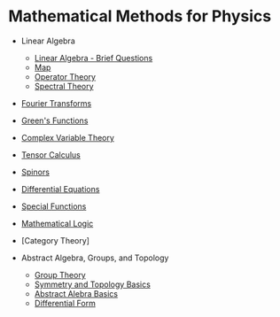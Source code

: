 # Mathematical Methods for Physics


- Linear Algebra
    - [Linear Algebra - Brief Questions](./LA/linear_algebra.html)
    - [Map](./Map.html)
    - [Operator Theory](./LA/operator.html)
    - [Spectral Theory](./LA/Spectral.html)
- [Fourier Transforms](./ft.html)
- [Green's Functions](./gf.html)

- [Complex Variable Theory](./Complex%20Variable%20Theory.html)

- [Tensor Calculus](./Tensor.html)
- [Spinors](./Spinor.html)

- [Differential Equations](./de.html)
- [Special Functions](./special_functions.html)

- [Mathematical Logic](/P/logic.html)

- [Category Theory]
- Abstract Algebra, Groups, and Topology
    - [Group Theory](./AAT/group.md)
    - [Symmetry and Topology Basics](./AAT/Topology_basics.html)
    - [Abstract Alebra Basics](./AAT/Abstract_basics.html)
    - [Differential Form](./AAT/Differential_form.html)